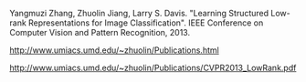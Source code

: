 Yangmuzi Zhang, Zhuolin Jiang, Larry S. Davis. "Learning Structured Low-rank Representations for Image Classification". IEEE Conference on Computer Vision and Pattern Recognition, 2013.

http://www.umiacs.umd.edu/~zhuolin/Publications.html

http://www.umiacs.umd.edu/~zhuolin/Publications/CVPR2013_LowRank.pdf

